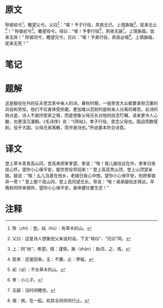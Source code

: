 # 原文
陟彼岵兮[^1]，瞻望父兮。父曰[^2]：“嗟！予子行役，夙夜无已。上慎旃哉[^3]，犹来无止[^4]！”
陟彼屺兮[^5]，瞻望母兮。母曰：“嗟！予季行役[^6]，夙夜无寐[^7]。上慎旃哉，犹来无弃！”
陟彼冈兮，瞻望兄兮。兄曰：“嗟！予弟行役，夙夜必偕[^8]。上慎旃哉，犹来无死！”
# 笔记

# 题解
这是服役在外的征夫思念家中亲人的诗。春秋时期，一般劳苦大众都要承担沉重的兵役和劳役，他们不仅身体受折磨，更加难以忍耐的是和亲人分离的痛苦。此诗的特点是，诗人不直抒思家之情，而是想象父母兄长对他的挂念叮嘱，读来更令人心酸，也更深沉凄婉。《毛诗序》说：“《陟岵》，孝子行役，思念父母也。国迫而数侵削，役乎大国，父母兄弟离散，而作是诗也。”所说基本符合诗意。
# 译文
登上草木青青高山冈，登高来把爹爹望。爹说：“唉！我儿服役远在外，爹爹日夜挂心怀。望你小心保平安，服完劳役早回来！”
登上高高秃山顶，登上山顶望亲娘。娘说：“唉！幺儿当差在他乡，老娘日夜心中想。望你小心保平安，别把爹娘弃一旁！”
登上那个高山冈，登上高冈望兄长。哥说：“唉！弟弟服役走得远，早晚和同伴来相伴。望你小心保平安，身体健壮要生还！”
# 注释

[^1]: 陟（zhì）：登。岵（hù）：有草木的山。
[^2]: 父曰：这是诗人想象他父亲说的话。下文“母曰”、“兄曰”同。
[^3]: 上：同“尚”，希望。慎：谨慎。旃（zhān）：助词，之，焉。
[^4]: 犹来：还是回来。无：不要。止：停留。
[^5]: 屺（qǐ）：不长草木的山。
[^6]: 季：小儿子。
[^7]: 无寐：没时间睡觉。
[^8]: 偕：俱，在一起。劝其与同伴同行止。